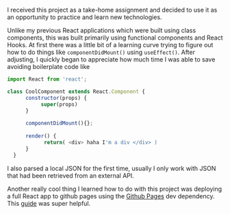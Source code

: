 I received this project as a take-home assignment and decided to use it as an opportunity to practice and learn new technologies. 

Unlike my previous React applications which were built using class components, this was built primarily using functional components and React Hooks. At first there was a little bit of a learning curve trying to figure out how to do things like ```componentDidMount()``` using ```useEffect()```. After adjusting, I quickly began to appreciate how much time I was able to save avoiding boilerplate code like 
```JavaScript
import React from 'react';

class CoolComponent extends React.Component {
      constructor(props) {
           super(props)
      }
      
      componentDidMount(){};
      
      render() {
            return( <div> haha I'm a div </div> )
      }
  }
 ```
I also parsed a local JSON for the first time, usually I only work with JSON that had been retrieved from an external API.

Another really cool thing I learned how to do with this project was deploying a full React app to github pages using the [Github Pages](https://www.npmjs.com/package/gh-pages) dev dependency. This [guide](https://dev.to/yuribenjamin/how-to-deploy-react-app-in-github-pages-2a1f) was super helpful. 

